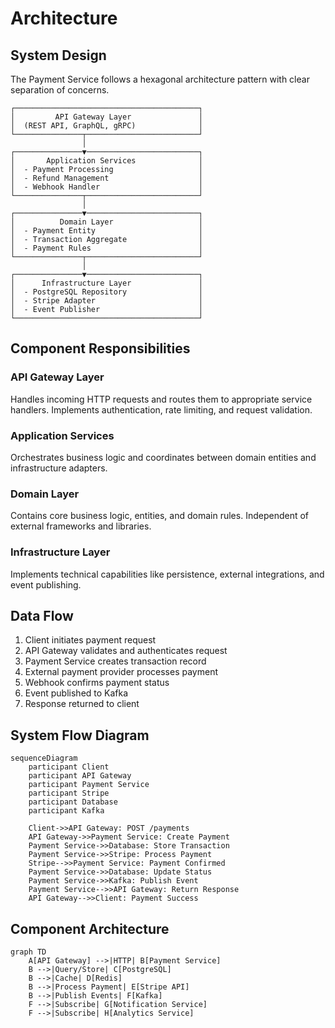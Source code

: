 # Architecture

## System Design

The Payment Service follows a hexagonal architecture pattern with clear separation of concerns.

```
┌─────────────────────────────────────────┐
│         API Gateway Layer               │
│  (REST API, GraphQL, gRPC)              │
└───────────────┬─────────────────────────┘
                │
┌───────────────▼─────────────────────────┐
│       Application Services              │
│  - Payment Processing                   │
│  - Refund Management                    │
│  - Webhook Handler                      │
└───────────────┬─────────────────────────┘
                │
┌───────────────▼─────────────────────────┐
│          Domain Layer                   │
│  - Payment Entity                       │
│  - Transaction Aggregate                │
│  - Payment Rules                        │
└───────────────┬─────────────────────────┘
                │
┌───────────────▼─────────────────────────┐
│      Infrastructure Layer               │
│  - PostgreSQL Repository                │
│  - Stripe Adapter                       │
│  - Event Publisher                      │
└─────────────────────────────────────────┘
```

## Component Responsibilities

### API Gateway Layer
Handles incoming HTTP requests and routes them to appropriate service handlers. Implements authentication, rate limiting, and request validation.

### Application Services
Orchestrates business logic and coordinates between domain entities and infrastructure adapters.

### Domain Layer
Contains core business logic, entities, and domain rules. Independent of external frameworks and libraries.

### Infrastructure Layer
Implements technical capabilities like persistence, external integrations, and event publishing.

## Data Flow

1. Client initiates payment request
2. API Gateway validates and authenticates request
3. Payment Service creates transaction record
4. External payment provider processes payment
5. Webhook confirms payment status
6. Event published to Kafka
7. Response returned to client

## System Flow Diagram

```mermaid
sequenceDiagram
    participant Client
    participant API Gateway
    participant Payment Service
    participant Stripe
    participant Database
    participant Kafka

    Client->>API Gateway: POST /payments
    API Gateway->>Payment Service: Create Payment
    Payment Service->>Database: Store Transaction
    Payment Service->>Stripe: Process Payment
    Stripe-->>Payment Service: Payment Confirmed
    Payment Service->>Database: Update Status
    Payment Service->>Kafka: Publish Event
    Payment Service-->>API Gateway: Return Response
    API Gateway-->>Client: Payment Success
```

## Component Architecture

```mermaid
graph TD
    A[API Gateway] -->|HTTP| B[Payment Service]
    B -->|Query/Store| C[PostgreSQL]
    B -->|Cache| D[Redis]
    B -->|Process Payment| E[Stripe API]
    B -->|Publish Events| F[Kafka]
    F -->|Subscribe| G[Notification Service]
    F -->|Subscribe| H[Analytics Service]
```

